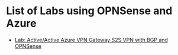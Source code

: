 # List of Labs using OPNSense and Azure

- [Lab: Active/Active Azure VPN Gateway S2S VPN with BGP and OPNSense](https://github.com/dmauser/azure-opnsense-labs/tree/main/hs-vng-to-opnbranch)
